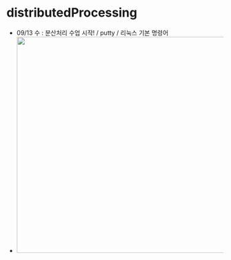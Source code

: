 # distributedProcessing
- 09/13 수 : 분산처리 수업 시작! / putty / 리눅스 기본 명령어
- <img src="https://github.com/Jang-jw/distributedProcessing/assets/134268098/df606552-4eb6-4dac-b7c9-de6a4751ee18" width="500">

